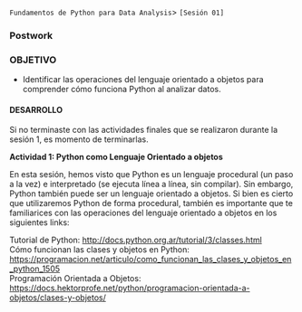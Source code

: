  `Fundamentos de Python para Data Analysis`> `[Sesión 01]`  

### Postwork

### OBJETIVO 
 - Identificar las operaciones del lenguaje orientado a objetos para comprender cómo funciona Python al analizar datos. 

#### DESARROLLO

Si no terminaste con las actividades finales que se realizaron durante la sesión 1, es momento de terminarlas. 

**Actividad 1: Python como Lenguaje Orientado a objetos**

En esta sesión, hemos visto que Python es un lenguaje procedural (un paso a la vez) e interpretado (se ejecuta línea a línea, sin compilar). Sin embargo, Python también puede ser un lenguaje orientado a objetos.
Si bien es cierto que utilizaremos Python de forma procedural, también es importante que te familiarices con las operaciones del lenguaje orientado a objetos en los siguientes links:

Tutorial de Python:
http://docs.python.org.ar/tutorial/3/classes.html  
Cómo funcionan las clases y objetos en Python: https://programacion.net/articulo/como_funcionan_las_clases_y_objetos_en_python_1505   
Programación Orientada a Objetos: https://docs.hektorprofe.net/python/programacion-orientada-a-objetos/clases-y-objetos/ 
